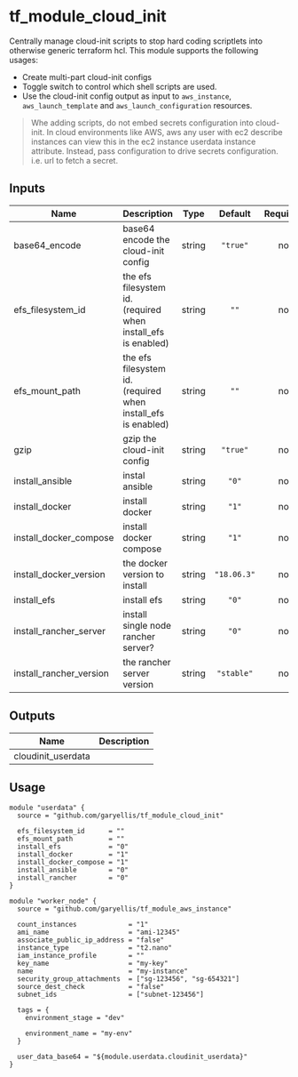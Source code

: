 # tf_module_cloud_init

Centrally manage cloud-init scripts to stop hard coding scriptlets into otherwise generic terraform hcl. This module supports the following usages:

* Create multi-part cloud-init configs
* Toggle switch to  control which shell scripts are used.
* Use the cloud-init config output as input to `aws_instance`, `aws_launch_template` and `aws_launch_configuration` resources.


> Whe adding scripts, do not embed secrets configuration into cloud-init. In cloud environments like AWS, aws any user with ec2 describe instances can view this in the ec2 instance userdata instance attribute.
> Instead, pass configuration to drive secrets configuration. i.e. url to fetch a secret.

## Inputs

| Name | Description | Type | Default | Required |
|------|-------------|:----:|:-----:|:-----:|
| base64\_encode | base64 encode the cloud-init config | string | `"true"` | no |
| efs\_filesystem\_id | the efs filesystem id. (required when install_efs is enabled) | string | `""` | no |
| efs\_mount\_path | the efs filesystem id. (required when install_efs is enabled) | string | `""` | no |
| gzip | gzip the cloud-init config | string | `"true"` | no |
| install\_ansible | instal ansible | string | `"0"` | no |
| install\_docker | install docker | string | `"1"` | no |
| install\_docker\_compose | install docker compose | string | `"1"` | no |
| install\_docker\_version | the docker version to install | string | `"18.06.3"` | no |
| install\_efs | install efs | string | `"0"` | no |
| install\_rancher\_server | install single node rancher server? | string | `"0"` | no |
| install\_rancher\_version | the rancher server version | string | `"stable"` | no |

## Outputs

| Name | Description |
|------|-------------|
| cloudinit\_userdata |  |


## Usage

```
module "userdata" {
  source = "github.com/garyellis/tf_module_cloud_init"

  efs_filesystem_id      = ""
  efs_mount_path         = ""
  install_efs            = "0"
  install_docker         = "1"
  install_docker_compose = "1"
  install_ansible        = "0"
  install_rancher        = "0"
}

module "worker_node" {
  source = "github.com/garyellis/tf_module_aws_instance"

  count_instances             = "1"
  ami_name                    = "ami-12345"
  associate_public_ip_address = "false"
  instance_type               = "t2.nano"
  iam_instance_profile        = ""
  key_name                    = "my-key"
  name                        = "my-instance"
  security_group_attachments  = ["sg-123456", "sg-654321"]
  source_dest_check           = "false"
  subnet_ids                  = ["subnet-123456"]

  tags = {
    environment_stage = "dev"

    environment_name = "my-env"
  }

  user_data_base64 = "${module.userdata.cloudinit_userdata}"
}
```
